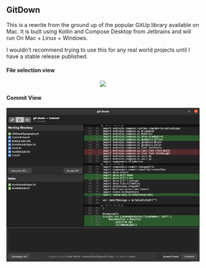 ## GitDown

This is a rewrite from the ground up of the popular GitUp
library available on Mac. It is built using Kotlin and 
Compose Desktop from Jetbrains and will run On Mac + Linux + Windows.


I wouldn't recommend trying to use this for any real
world projects until I have a stable release published.

#### File selection view

<div style="width:100%; display:flex; justify-content:center;">
    <img src="https://github.com/codymikol/git-down/blob/main/docs/splash_demo.png?raw=true"/>
</div>

#### Commit View

![Commit View Example](./docs/example.png)
